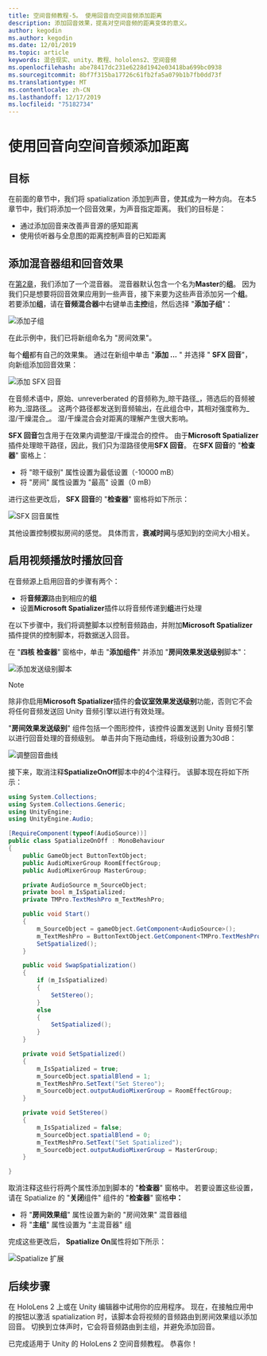 ```yaml
---
title: 空间音频教程-5。 使用回音向空间音频添加距离
description: 添加回音效果，提高对空间音频的距离变体的意义。
author: kegodin
ms.author: kegodin
ms.date: 12/01/2019
ms.topic: article
keywords: 混合现实、unity、教程、hololens2、空间音频
ms.openlocfilehash: abe78417dc231e6228d1942e03418ba699bc0938
ms.sourcegitcommit: 8bf7f315ba17726c61fb2fa5a079b1b7fb0dd73f
ms.translationtype: MT
ms.contentlocale: zh-CN
ms.lasthandoff: 12/17/2019
ms.locfileid: "75182734"
---
```

# <a name="using-reverb-to-add-distance-to-spatial-audio"></a>使用回音向空间音频添加距离

## <a name="objectives"></a>目标
在前面的章节中，我们将 spatialization 添加到声音，使其成为一种方向。 在本5章节中，我们将添加一个回音效果，为声音指定距离。 我们的目标是：
* 通过添加回音来改善声音源的感知距离
* 使用侦听器与全息图的距离控制声音的已知距离

## <a name="add-a-mixer-group-and-a-reverb-effect"></a>添加混音器组和回音效果
在[第2章](unity-spatial-audio-ch2.md)，我们添加了一个混音器。 混音器默认包含一个名为**Master**的**组**。 因为我们只是想要将回音效果应用到一些声音，接下来要为这些声音添加另一个**组**。 若要添加**组**，请在**音频混合器**中右键单击**主控**组，然后选择 "**添加子组**"：

![添加子组](images/spatial-audio/add-child-group.png)

在此示例中，我们已将新组命名为 "房间效果"。

每个**组**都有自己的效果集。 通过在新组中单击 "**添加 ...** " 并选择 " **SFX 回音**"，向新组添加回音效果：

![添加 SFX 回音](images/spatial-audio/add-sfx-reverb.png)

在音频术语中，原始、unreverberated 的音频称为_晾干路径_，筛选后的音频被称为_湿路径_。 这两个路径都发送到音频输出，在此组合中，其相对强度称为_湿/干燥混合_。 湿/干燥混合会对距离的理解产生很大影响。

**SFX 回音**包含用于在效果内调整湿/干燥混合的控件。 由于**Microsoft Spatializer**插件处理晾干路径，因此，我们只为湿路径使用**SFX 回音**。 在**SFX 回音**的 "**检查器**" 窗格上：
* 将 "晾干级别" 属性设置为最低设置（-10000 mB）
* 将 "房间" 属性设置为 "最高" 设置（0 mB）

进行这些更改后， **SFX 回音**的 "**检查器**" 窗格将如下所示：

![SFX 回音属性](images/spatial-audio/sfx-reverb-properties.png)

其他设置控制模拟房间的感觉。 具体而言，**衰减时间**与感知到的空间大小相关。 

## <a name="enable-reverb-on-the-video-playback"></a>启用视频播放时播放回音
在音频源上启用回音的步骤有两个：
* 将**音频源**路由到相应的**组**
* 设置**Microsoft Spatializer**插件以将音频传递到**组**进行处理

在以下步骤中，我们将调整脚本以控制音频路由，并附加**Microsoft Spatializer**插件提供的控制脚本，将数据送入回音。

在 "**四核** **检查器**" 窗格中，单击 "**添加组件**" 并添加 "**房间效果发送级别**脚本"：

![添加发送级别脚本](images/spatial-audio/add-send-level-script.png)

> [!NOTE]
> 除非你启用**Microsoft Spatializer**插件的**会议室效果发送级别**功能，否则它不会将任何音频发送回 Unity 音频引擎以进行有效处理。

"**房间效果发送级别**" 组件包括一个图形控件，该控件设置发送到 Unity 音频引擎以进行回音处理的音频级别。 单击并向下拖动曲线，将级别设置为30dB：

![调整回音曲线](images/spatial-audio/adjust-reverb-curve.png)

接下来，取消注释**SpatializeOnOff**脚本中的4个注释行。 该脚本现在将如下所示：
```c#
using System.Collections;
using System.Collections.Generic;
using UnityEngine;
using UnityEngine.Audio;

[RequireComponent(typeof(AudioSource))]
public class SpatializeOnOff : MonoBehaviour
{
    public GameObject ButtonTextObject;
    public AudioMixerGroup RoomEffectGroup;
    public AudioMixerGroup MasterGroup;

    private AudioSource m_SourceObject;
    private bool m_IsSpatialized;
    private TMPro.TextMeshPro m_TextMeshPro;

    public void Start()
    {
        m_SourceObject = gameObject.GetComponent<AudioSource>();
        m_TextMeshPro = ButtonTextObject.GetComponent<TMPro.TextMeshPro>();
        SetSpatialized();
    }

    public void SwapSpatialization()
    {
        if (m_IsSpatialized)
        {
            SetStereo();
        }
        else
        {
            SetSpatialized();
        }
    }

    private void SetSpatialized()
    {
        m_IsSpatialized = true;
        m_SourceObject.spatialBlend = 1;
        m_TextMeshPro.SetText("Set Stereo");
        m_SourceObject.outputAudioMixerGroup = RoomEffectGroup;
    }

    private void SetStereo()
    {
        m_IsSpatialized = false;
        m_SourceObject.spatialBlend = 0;
        m_TextMeshPro.SetText("Set Spatialized");
        m_SourceObject.outputAudioMixerGroup = MasterGroup;
    }

}
```

取消注释这些行将两个属性添加到脚本的 "**检查器**" 窗格中。 若要设置这些设置，请在 Spatialize 的 "**关闭**组件" 组件的 "**检查器**" 窗格**中：**
* 将 "**房间效果组**" 属性设置为新的 "房间效果" 混音器组
* 将 "**主组**" 属性设置为 "主混音器" 组

完成这些更改后， **Spatialize On**属性将如下所示：

![Spatialize 扩展](images/spatial-audio/spatialize-on-off-extended.png)

## <a name="next-steps"></a>后续步骤

在 HoloLens 2 上或在 Unity 编辑器中试用你的应用程序。 现在，在接触应用中的按钮以激活 spatialization 时，该脚本会将视频的音频路由到房间效果组以添加回音。 切换到立体声时，它会将音频路由到主组，并避免添加回音。

已完成适用于 Unity 的 HoloLens 2 空间音频教程。 恭喜你！


